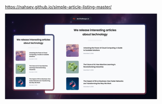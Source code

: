 https://nahsev.github.io/simple-article-listing-master/


![Thumbnail for the Simple Article Listing coding challenge](./thumbnail.jpg)

